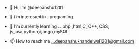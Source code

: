 - 👋 Hi, I’m @deepanshu1201
- 👀 I’m interested in ..programing.
- 🌱 I’m currently learning ... php ,html,C, C++, CSS, js,java,python,django,mySQL

- 📫 How to reach me ...deepanshukhandelwal1201@gmail.com

<!---
deepanshu1201/deepanshu1201 is a ✨ special ✨ repository because its `README.md` (this file) appears on your GitHub profile.
You can click the Preview link to take a look at your changes.
--->

